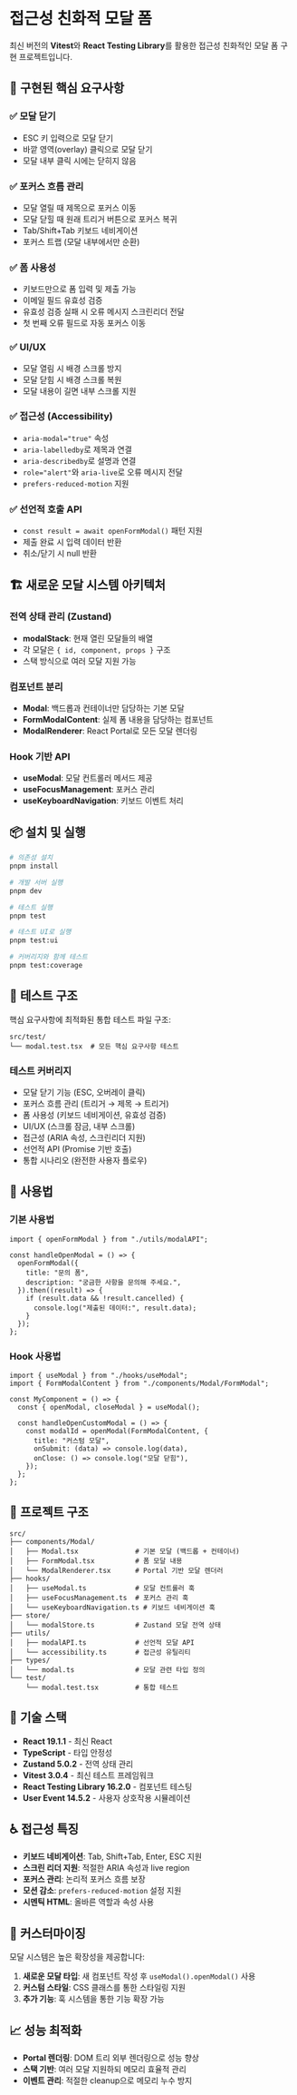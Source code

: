 # 접근성 친화적 모달 폼

최신 버전의 **Vitest**와 **React Testing Library**를 활용한 접근성 친화적인 모달 폼 구현 프로젝트입니다.

## 🎯 구현된 핵심 요구사항

### ✅ 모달 닫기

- ESC 키 입력으로 모달 닫기
- 바깥 영역(overlay) 클릭으로 모달 닫기
- 모달 내부 클릭 시에는 닫히지 않음

### ✅ 포커스 흐름 관리

- 모달 열릴 때 제목으로 포커스 이동
- 모달 닫힐 때 원래 트리거 버튼으로 포커스 복귀
- Tab/Shift+Tab 키보드 네비게이션
- 포커스 트랩 (모달 내부에서만 순환)

### ✅ 폼 사용성

- 키보드만으로 폼 입력 및 제출 가능
- 이메일 필드 유효성 검증
- 유효성 검증 실패 시 오류 메시지 스크린리더 전달
- 첫 번째 오류 필드로 자동 포커스 이동

### ✅ UI/UX

- 모달 열림 시 배경 스크롤 방지
- 모달 닫힘 시 배경 스크롤 복원
- 모달 내용이 길면 내부 스크롤 지원

### ✅ 접근성 (Accessibility)

- `aria-modal="true"` 속성
- `aria-labelledby`로 제목과 연결
- `aria-describedby`로 설명과 연결
- `role="alert"`와 `aria-live`로 오류 메시지 전달
- `prefers-reduced-motion` 지원

### ✅ 선언적 호출 API

- `const result = await openFormModal()` 패턴 지원
- 제출 완료 시 입력 데이터 반환
- 취소/닫기 시 null 반환

## 🏗️ 새로운 모달 시스템 아키텍처

### 전역 상태 관리 (Zustand)

- **modalStack**: 현재 열린 모달들의 배열
- 각 모달은 `{ id, component, props }` 구조
- 스택 방식으로 여러 모달 지원 가능

### 컴포넌트 분리

- **Modal**: 백드롭과 컨테이너만 담당하는 기본 모달
- **FormModalContent**: 실제 폼 내용을 담당하는 컴포넌트
- **ModalRenderer**: React Portal로 모든 모달 렌더링

### Hook 기반 API

- **useModal**: 모달 컨트롤러 메서드 제공
- **useFocusManagement**: 포커스 관리
- **useKeyboardNavigation**: 키보드 이벤트 처리

## 📦 설치 및 실행

```bash
# 의존성 설치
pnpm install

# 개발 서버 실행
pnpm dev

# 테스트 실행
pnpm test

# 테스트 UI로 실행
pnpm test:ui

# 커버리지와 함께 테스트
pnpm test:coverage
```

## 🧪 테스트 구조

핵심 요구사항에 최적화된 통합 테스트 파일 구조:

```
src/test/
└── modal.test.tsx  # 모든 핵심 요구사항 테스트
```

### 테스트 커버리지

- 모달 닫기 기능 (ESC, 오버레이 클릭)
- 포커스 흐름 관리 (트리거 → 제목 → 트리거)
- 폼 사용성 (키보드 네비게이션, 유효성 검증)
- UI/UX (스크롤 잠금, 내부 스크롤)
- 접근성 (ARIA 속성, 스크린리더 지원)
- 선언적 API (Promise 기반 호출)
- 통합 시나리오 (완전한 사용자 플로우)

## 🚀 사용법

### 기본 사용법

```tsx
import { openFormModal } from "./utils/modalAPI";

const handleOpenModal = () => {
  openFormModal({
    title: "문의 폼",
    description: "궁금한 사항을 문의해 주세요.",
  }).then((result) => {
    if (result.data && !result.cancelled) {
      console.log("제출된 데이터:", result.data);
    }
  });
};
```

### Hook 사용법

```tsx
import { useModal } from "./hooks/useModal";
import { FormModalContent } from "./components/Modal/FormModal";

const MyComponent = () => {
  const { openModal, closeModal } = useModal();

  const handleOpenCustomModal = () => {
    const modalId = openModal(FormModalContent, {
      title: "커스텀 모달",
      onSubmit: (data) => console.log(data),
      onClose: () => console.log("모달 닫힘"),
    });
  };
};
```

## 📁 프로젝트 구조

```
src/
├── components/Modal/
│   ├── Modal.tsx              # 기본 모달 (백드롭 + 컨테이너)
│   ├── FormModal.tsx          # 폼 모달 내용
│   └── ModalRenderer.tsx      # Portal 기반 모달 렌더러
├── hooks/
│   ├── useModal.ts            # 모달 컨트롤러 훅
│   ├── useFocusManagement.ts  # 포커스 관리 훅
│   └── useKeyboardNavigation.ts # 키보드 네비게이션 훅
├── store/
│   └── modalStore.ts          # Zustand 모달 전역 상태
├── utils/
│   ├── modalAPI.ts            # 선언적 모달 API
│   └── accessibility.ts       # 접근성 유틸리티
├── types/
│   └── modal.ts               # 모달 관련 타입 정의
└── test/
    └── modal.test.tsx         # 통합 테스트
```

## 🔧 기술 스택

- **React 19.1.1** - 최신 React
- **TypeScript** - 타입 안정성
- **Zustand 5.0.2** - 전역 상태 관리
- **Vitest 3.0.4** - 최신 테스트 프레임워크
- **React Testing Library 16.2.0** - 컴포넌트 테스팅
- **User Event 14.5.2** - 사용자 상호작용 시뮬레이션

## ♿ 접근성 특징

- **키보드 네비게이션**: Tab, Shift+Tab, Enter, ESC 지원
- **스크린 리더 지원**: 적절한 ARIA 속성과 live region
- **포커스 관리**: 논리적 포커스 흐름 보장
- **모션 감소**: `prefers-reduced-motion` 설정 지원
- **시멘틱 HTML**: 올바른 역할과 속성 사용

## 🎨 커스터마이징

모달 시스템은 높은 확장성을 제공합니다:

1. **새로운 모달 타입**: 새 컴포넌트 작성 후 `useModal().openModal()` 사용
2. **커스텀 스타일**: CSS 클래스를 통한 스타일링 지원
3. **추가 기능**: 훅 시스템을 통한 기능 확장 가능

## 📈 성능 최적화

- **Portal 렌더링**: DOM 트리 외부 렌더링으로 성능 향상
- **스택 기반**: 여러 모달 지원하되 메모리 효율적 관리
- **이벤트 관리**: 적절한 cleanup으로 메모리 누수 방지
